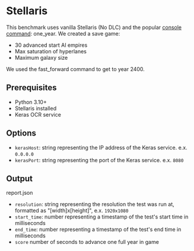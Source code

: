 # Stellaris

This benchmark uses vanilla Stellaris (No DLC) and the popular [console command](https://stellaris.paradoxwikis.com/Console_commands): one_year. We created a save game:

- 30 advanced start AI empires
- Max saturation of hyperlanes
- Maximum galaxy size

We used the fast_forward command to get to year 2400.

## Prerequisites

- Python 3.10+
- Stellaris installed
- Keras OCR service

## Options

- `kerasHost`: string representing the IP address of the Keras service. e.x. `0.0.0.0` 
- `kerasPort`: string representing the port of the Keras service. e.x. `8080`

## Output

report.json
- `resolution`: string representing the resolution the test was run at, formatted as "[width]x[height]", e.x. `1920x1080`
- `start_time`: number representing a timestamp of the test's start time in milliseconds
- `end_time`: number representing a timestamp of the test's end time in milliseconds
- `score` number of seconds to advance one full year in game